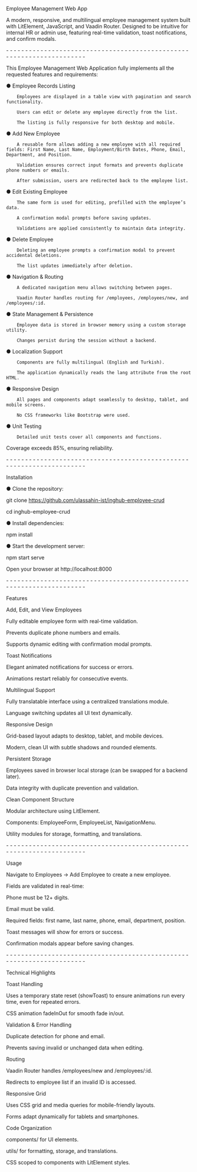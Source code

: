 Employee Management Web App

A modern, responsive, and multilingual employee management system built with LitElement, JavaScript, and Vaadin Router. Designed to be intuitive for internal HR or admin use, featuring real-time validation, toast notifications, and confirm modals.

\- \- \- \- \- \- \- \- \- \- \- \- \- \- \- \- \- \- \- \- \- \- \- \- \- \- \- \- \- \- \- \- \- \- \- \- \- \- \- \- \- \- \- \- \- \- \- \- \- \- \- \- \- \- \- \- \- \- \- \- \- \- \- \- \- \- \- \- \-

This Employee Management Web Application fully implements all the requested features and requirements:

● Employee Records Listing

        Employees are displayed in a table view with pagination and search functionality.

        Users can edit or delete any employee directly from the list.

        The listing is fully responsive for both desktop and mobile.

● Add New Employee

        A reusable form allows adding a new employee with all required fields: First Name, Last Name, Employment/Birth Dates, Phone, Email, Department, and Position.

        Validation ensures correct input formats and prevents duplicate phone numbers or emails.

        After submission, users are redirected back to the employee list.

● Edit Existing Employee

        The same form is used for editing, prefilled with the employee’s data.

        A confirmation modal prompts before saving updates.

        Validations are applied consistently to maintain data integrity.

● Delete Employee

        Deleting an employee prompts a confirmation modal to prevent accidental deletions.

        The list updates immediately after deletion.

● Navigation & Routing

        A dedicated navigation menu allows switching between pages.

        Vaadin Router handles routing for /employees, /employees/new, and /employees/:id.

● State Management & Persistence

        Employee data is stored in browser memory using a custom storage utility.

        Changes persist during the session without a backend.

● Localization Support

        Components are fully multilingual (English and Turkish).

        The application dynamically reads the lang attribute from the root HTML.

● Responsive Design

        All pages and components adapt seamlessly to desktop, tablet, and mobile screens.

        No CSS frameworks like Bootstrap were used.

● Unit Testing

        Detailed unit tests cover all components and functions.


Coverage exceeds 85%, ensuring reliability.


\- \- \- \- \- \- \- \- \- \- \- \- \- \- \- \- \- \- \- \- \- \- \- \- \- \- \- \- \- \- \- \- \- \- \- \- \- \- \- \- \- \- \- \- \- \- \- \- \- \- \- \- \- \- \- \- \- \- \- \- \- \- \- \- \- \- \- \- \-

Installation

● Clone the repository:

  git clone https://github.com/ulassahin-ist/inghub-employee-crud
  
  cd inghub-employee-crud

● Install dependencies:

  npm install

● Start the development server:

  npm start serve

Open your browser at http://localhost:8000

\- \- \- \- \- \- \- \- \- \- \- \- \- \- \- \- \- \- \- \- \- \- \- \- \- \- \- \- \- \- \- \- \- \- \- \- \- \- \- \- \- \- \- \- \- \- \- \- \- \- \- \- \- \- \- \- \- \- \- \- \- \- \- \- \- \- \- \- \-

Features

Add, Edit, and View Employees

Fully editable employee form with real-time validation.

Prevents duplicate phone numbers and emails.

Supports dynamic editing with confirmation modal prompts.

Toast Notifications

Elegant animated notifications for success or errors.

Animations restart reliably for consecutive events.

Multilingual Support

Fully translatable interface using a centralized translations module.

Language switching updates all UI text dynamically.

Responsive Design

Grid-based layout adapts to desktop, tablet, and mobile devices.

Modern, clean UI with subtle shadows and rounded elements.

Persistent Storage

Employees saved in browser local storage (can be swapped for a backend later).

Data integrity with duplicate prevention and validation.

Clean Component Structure

Modular architecture using LitElement.

Components: EmployeeForm, EmployeeList, NavigationMenu.

Utility modules for storage, formatting, and translations.

\- \- \- \- \- \- \- \- \- \- \- \- \- \- \- \- \- \- \- \- \- \- \- \- \- \- \- \- \- \- \- \- \- \- \- \- \- \- \- \- \- \- \- \- \- \- \- \- \- \- \- \- \- \- \- \- \- \- \- \- \- \- \- \- \- \- \- \- \-

Usage

Navigate to Employees → Add Employee to create a new employee.

Fields are validated in real-time:

Phone must be 12+ digits.

Email must be valid.

Required fields: first name, last name, phone, email, department, position.

Toast messages will show for errors or success.

Confirmation modals appear before saving changes.

\- \- \- \- \- \- \- \- \- \- \- \- \- \- \- \- \- \- \- \- \- \- \- \- \- \- \- \- \- \- \- \- \- \- \- \- \- \- \- \- \- \- \- \- \- \- \- \- \- \- \- \- \- \- \- \- \- \- \- \- \- \- \- \- \- \- \- \- \-

Technical Highlights

Toast Handling

Uses a temporary state reset (showToast) to ensure animations run every time, even for repeated errors.

CSS animation fadeInOut for smooth fade in/out.

Validation & Error Handling

Duplicate detection for phone and email.

Prevents saving invalid or unchanged data when editing.

Routing

Vaadin Router handles /employees/new and /employees/:id.

Redirects to employee list if an invalid ID is accessed.

Responsive Grid

Uses CSS grid and media queries for mobile-friendly layouts.

Forms adapt dynamically for tablets and smartphones.

Code Organization

components/ for UI elements.

utils/ for formatting, storage, and translations.

CSS scoped to components with LitElement styles.
